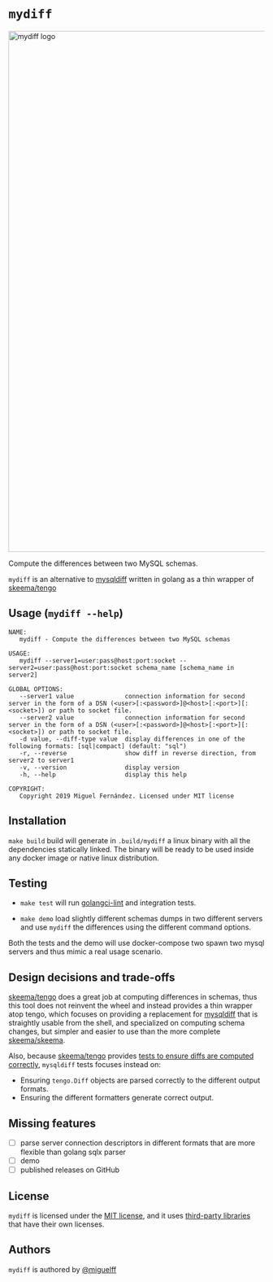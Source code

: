# `mydiff`

<img width="1024" alt="mydiff logo" src="https://user-images.githubusercontent.com/210307/62741731-4f22de00-ba3c-11e9-89ee-da12f92e0b4f.png">

Compute the differences between two MySQL schemas.

`mydiff` is an alternative to [mysqldiff](https://docs.oracle.com/cd/E17952_01/mysql-utilities-1.5-en/mysqldiff.html#option_mysqldiff_difftype) written in golang as a thin wrapper of [skeema/tengo](github.com/skeema/tengo/)

## Usage (`mydiff --help`)

```
NAME:
   mydiff - Compute the differences between two MySQL schemas

USAGE:
   mydiff --server1=user:pass@host:port:socket --server2=user:pass@host:port:socket schema_name [schema_name in server2]

GLOBAL OPTIONS:
   --server1 value              connection information for second server in the form of a DSN (<user>[:<password>]@<host>[:<port>][:<socket>]) or path to socket file.
   --server2 value              connection information for second server in the form of a DSN (<user>[:<password>]@<host>[:<port>][:<socket>]) or path to socket file.
   -d value, --diff-type value  display differences in one of the following formats: [sql|compact] (default: "sql")
   -r, --reverse                show diff in reverse direction, from server2 to server1
   -v, --version                display version
   -h, --help                   display this help

COPYRIGHT:
   Copyright 2019 Miguel Fernández. Licensed under MIT license
```

## Installation

`make build` build will generate in `.build/mydiff` a linux binary with all the dependencies statically linked. The binary will be ready to be used inside any docker image or native linux distribution.

## Testing

* `make test` will run [golangci-lint](https://github.com/golangci/golangci-lint) and integration tests.

* `make demo` load slightly different schemas dumps in two different servers and use `mydiff` the differences using the different command options.

Both the tests and the demo will use docker-compose two spawn two mysql servers and thus mimic a real usage scenario.
    
## Design decisions and trade-offs

[skeema/tengo](github.com/skeema/tengo/) does a great job at computing differences in schemas, thus this tool does not 
reinvent the wheel and instead provides a thin wrapper atop tengo, which focuses on providing a replacement for [mysqldiff](https://docs.oracle.com/cd/E17952_01/mysql-utilities-1.5-en/mysqldiff.html#option_mysqldiff_difftype)
that is straightly usable from the shell, and specialized on computing schema changes, but simpler and easier to use than the more complete [skeema/skeema](https://github.com/skeema/skeema). 

Also, because [skeema/tengo](github.com/skeema/tengo/) provides [tests to ensure diffs are computed correctly](https://github.com/skeema/tengo/blob/master/diff_test.go), `mysqldiff` tests focuses instead on:
 - Ensuring `tengo.Diff` objects are parsed correctly to the different output formats. 
 - Ensuring the different formatters generate correct output.  

## Missing features

- [ ] parse server connection descriptors in different formats that are more flexible than golang sqlx parser
- [ ] demo
- [ ] published releases on GitHub

## License

`mydiff` is licensed under the [MIT license](https://github.com/miguelff/mydiff/blob/master/LICENSE), and it uses [third-party libraries](https://github.com/miguelff/mydiff/blob/master/go.mod) that have their own licenses.

## Authors

`mydiff` is authored by [@miguelff](https://github.com/miguelff)
